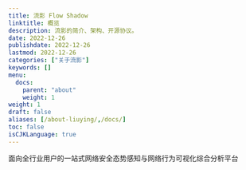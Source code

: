 ```yaml
---
title: 流影 Flow Shadow
linktitle: 概览
description: 流影的简介、架构、开源协议。
date: 2022-12-26
publishdate: 2022-12-26
lastmod: 2022-12-26
categories: ["关于流影"]
keywords: []
menu:
  docs:
    parent: "about"
    weight: 1
weight: 1
draft: false
aliases: [/about-liuying/,/docs/]
toc: false
isCJKLanguage: true
---
```


面向全行业用户的一站式网络安全态势感知与网络行为可视化综合分析平台
